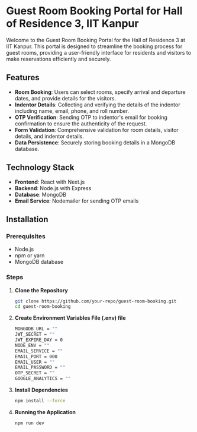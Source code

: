 # Guest Room Booking Portal for Hall of Residence 3, IIT Kanpur

Welcome to the Guest Room Booking Portal for the Hall of Residence 3 at IIT Kanpur. This portal is designed to streamline the booking process for guest rooms, providing a user-friendly interface for residents and visitors to make reservations efficiently and securely.

## Features

- **Room Booking**: Users can select rooms, specify arrival and departure dates, and provide details for the visitors.
- **Indentor Details**: Collecting and verifying the details of the indentor including name, email, phone, and roll number.
- **OTP Verification**: Sending OTP to indentor's email for booking confirmation to ensure the authenticity of the request.
- **Form Validation**: Comprehensive validation for room details, visitor details, and indentor details.
- **Data Persistence**: Securely storing booking details in a MongoDB database.

## Technology Stack

- **Frontend**: React with Next.js
- **Backend**: Node.js with Express
- **Database**: MongoDB
- **Email Service**: Nodemailer for sending OTP emails


## Installation

### Prerequisites

- Node.js
- npm or yarn
- MongoDB database

### Steps

1. **Clone the Repository**
   ```bash
   git clone https://github.com/your-repo/guest-room-booking.git
   cd guest-room-booking
2. **Create Environment Variables File (.env) file**
   ```bash
   MONGODB_URL = ""
   JWT_SECRET = ""
   JWT_EXPIRE_DAY = 0
   NODE_ENV = ""
   EMAIL_SERVICE = ""
   EMAIL_PORT = 000
   EMAIL_USER = ""
   EMAIL_PASSWORD = ""
   OTP_SECRET = ""
   GOOGLE_ANALYTICS = ""
3. **Install Dependencies**
   ```bash
   npm install --force
4. **Running the Application**
   ```bash
   npm run dev
